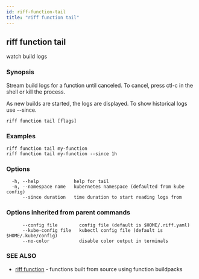 ```yaml
---
id: riff-function-tail
title: "riff function tail"
---
```

## riff function tail

watch build logs

### Synopsis

Stream build logs for a function until canceled. To cancel, press ctl-c in the
shell or kill the process.

As new builds are started, the logs are displayed. To show historical logs use
--since.

```
riff function tail [flags]
```

### Examples

```
riff function tail my-function
riff function tail my-function --since 1h
```

### Options

```
  -h, --help             help for tail
  -n, --namespace name   kubernetes namespace (defaulted from kube config)
      --since duration   time duration to start reading logs from
```

### Options inherited from parent commands

```
      --config file        config file (default is $HOME/.riff.yaml)
      --kube-config file   kubectl config file (default is $HOME/.kube/config)
      --no-color           disable color output in terminals
```

### SEE ALSO

* [riff function](riff_function.md)	 - functions built from source using function buildpacks


